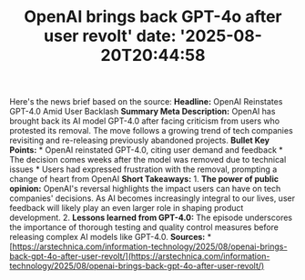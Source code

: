 ﻿---
title: "OpenAI brings back GPT-4o after user revolt'
date: '2025-08-20T20:44:58"
category: "Markets"
summary: ""
slug: "openai brings back gpt4o after user revolt"
source_urls:
  - "https://arstechnica.com/information-technology/2025/08/openai-brings-back-gpt-4o-after-user-revolt/"
seo:
  title: "OpenAI brings back GPT-4o after user revolt | Hash n Hedge'
  description: '"
  keywords: ["news", "markets", "brief"]
---
Here's the news brief based on the source:  **Headline:** OpenAI Reinstates GPT-4.0 Amid User Backlash  **Summary Meta Description:** OpenAI has brought back its AI model GPT-4.0 after facing criticism from users who protested its removal. The move follows a growing trend of tech companies revisiting and re-releasing previously abandoned projects.  **Bullet Key Points:**  * OpenAI reinstated GPT-4.0, citing user demand and feedback * The decision comes weeks after the model was removed due to technical issues * Users had expressed frustration with the removal, prompting a change of heart from OpenAI  **Short Takeaways:**  1. **The power of public opinion:** OpenAI's reversal highlights the impact users can have on tech companies' decisions. As AI becomes increasingly integral to our lives, user feedback will likely play an even larger role in shaping product development. 2. **Lessons learned from GPT-4.0:** The episode underscores the importance of thorough testing and quality control measures before releasing complex AI models like GPT-4.0.  **Sources:**  * [https://arstechnica.com/information-technology/2025/08/openai-brings-back-gpt-4o-after-user-revolt/](https://arstechnica.com/information-technology/2025/08/openai-brings-back-gpt-4o-after-user-revolt/) 
